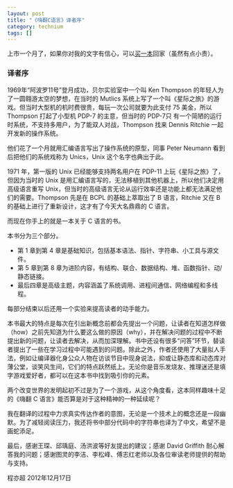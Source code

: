 ```yaml
---
layout: post
title: "《嗨翻C语言》译者序"
category: technium
tags: []
---
```


上市一个月了，如果你对我的文字有信心，可以[买一本](http://book.douban.com/subject/25703412/)回家（虽然有点小贵）。

### 译者序

1969年“阿波罗11号”登月成功，贝尔实验室中一个叫 Ken Thompson 的年轻人为了一圆翱游太空的梦想，在当时的 Mutlics 系统上写了一个叫《星际之旅》的游戏。但当时大型机的机时费很贵，每玩一次公司就要为此支付 75 美金，所以 Thompson 打起了小型机 PDP-7 的主意，但当时的 PDP-7只 有一个简陋的运行时系统，不支持多用户，为了能双人对战，Thompson 找来 Dennis Ritchie 一起开发新的操作系统。

他们花了一个月就用汇编语言写出了操作系统的原型，同事 Peter Neumann 看到后把他们的系统戏称为 Unics，Unix 这个名字也典出于此。

1971 年，第一版的 Unix 已经能够支持两名用户在 PDP-11 上玩《星际之旅》了，但因为当时的 Unix 是用汇编语言写的，无法移植到其他机器上，所以他们决定用高级语言重写 Unix，但当时的高级语言无论从运行效率还是功能上都无法满足他们的需要。Thompson 先是在 BCPL 的基础上萃取出了 B 语言，Ritchie 又在 B 的基础上进行了重新设计，这才有了今天大名鼎鼎的 C 语言。

而现在你手上的就是一本关于 C 语言的书。

本书分为三个部分。

* 第 1 章到第 4 章是基础知识，包括基本语法、指针、字符串、小工具与源文件。
* 第 5 章到第 8 章为进阶内容，有结构、联合、数据结构、堆、函数指针、动/静态链接。
* 最后四章是高级主题，内容涵盖了系统调用、进程间通信、网络编程和多线程。

每部分结束以后还用一个实验来提高读者的动手能力。

本书最大的特点是每次在引出新概念前都会先提出一个问题，让读者在知道怎样做（how）之前先知道为什么要这么做的原因（why），并在解决问题的过程中不断提出新的问题，让读者去解决，从而加深理解。书中还设有很多“问答”环节，替读者提出了一些在学习过程中可能遇到的问题。除此之外，作者还使用了大量拟人手法，例如让编译器化身公众人物在访谈节目中现身说法，抑或让静态库和动态库对薄公堂，谈笑风生间，它们的特点跃然纸上。无论你是音乐发烧友、推理迷还是填字游戏爱好者，都可以在这本书中找到吸引你的元素。 

两个改变世界的发明起初不过是为了一个游戏，从这个角度看，这本同样趣味十足的《嗨翻 C 语言》能否算是对于这种精神的一种延续呢？

我在翻译的过程中力求真实传达作者的意图，无论是一个技术上的概念还是一段幽默。为了减轻阅读压力，我还将书中部分代码中的字符串也译为了中文，希望不是画蛇添足。

最后，感谢王琛、邱瑀庭、汤洪波等好友提出的建议；感谢 David Griffith 耐心解答我的问题；感谢图灵的李洁、李松峰、傅志红老师以及各位审读老师提供的帮助与支持。

程亦超
2012年12月17日

